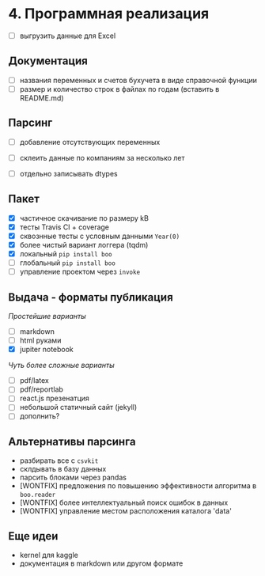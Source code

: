 # 4. Программная реализация

- [ ] выгрузить данные для Excel

## Документация 

- [ ] названия переменных и счетов бухучета в виде справочной функции 
- [ ] размер и количество строк в файлах по годам (вставить в README.md)

## Парсинг 

- [ ] добавление отсутствующих переменных
- [ ] склеить данные по компаниям за несколько лет
- [ ] отдельно записывать dtypes

  
## Пакет

- [x] частичное скачивание по размеру kB 
- [x] тесты Travis CI + coverage 
- [x] сквознные тесты с условным данными `Year(0)`
- [x] более чиcтый вариант логгера (tqdm)
- [x] локальный `pip install boo`
- [ ] глобальный `pip install boo`
- [ ] управление проектом через `invoke`

## Выдача - форматы публикация

*Простейшие варианты*

- [ ] markdown  
- [ ] html руками
- [x] jupiter notebook

*Чуть более сложные варианты*
- [ ] pdf/latex
- [ ] pdf/reportlab
- [ ] react.js презенатция
- [ ] небольшой статичный сайт (jekyll)
- [ ] дополнить?
  
## Альтернативы парсинга

- разбирать все с `csvkit`
- склдывать в базу данных
- парсить блоками через pandas
- [WONTFIX] предложения по повышению эффективности алгоритма в `boo.reader`
- [WONTFIX] более интеллектуальный поиск ошибок в данных
- [WONTFIX] управление местом расположения каталога 'data'

## Еще идеи 

- kernel для kaggle
- документация в markdown или другом формате
